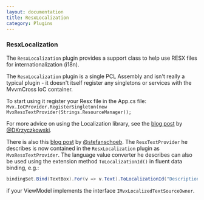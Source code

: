 ```yaml
---
layout: documentation
title: ResxLocalization
category: Plugins
---
```

### ResxLocalization

The `ResxLocalization` plugin provides a support class to help use RESX files for internationalization (i18n).

The `ResxLocalization` plugin is a single PCL Assembly and isn't really a typical plugin - it doesn't itself register any singletons or services with the MvvmCross IoC container.

To start using it register your Resx file in the App.cs file:
`Mvx.IoCProvider.RegisterSingleton(new MvxResxTextProvider(Strings.ResourceManager));`

For more advice on using the Localization library, see the [blog post](https://mobileprogrammerblog.wordpress.com/2017/12/30/mvvm-cross-with-xamarin-platform-resx-localization) by [@DKrzyczkowski](https://twitter.com/@DKrzyczkowski/).

There is also this [blog post](http://opendix.blogspot.ch/2013/05/using-resx-files-for-localization-in.html) by [@stefanschoeb](https://twitter.com/stefanschoeb). The `ResxTextProvider` he describes is now contained in the `ResxLocalization` plugin as `MvxResxTextProvider`. The language value converter he describes can also be used using the extension method `ToLocalizationId()` in fluent data binding, e.g.:

```c#
bindingSet.Bind(TextBox).For(v => v.Text).ToLocalizationId("Description");
```

if your ViewModel implements the interface `IMvxLocalizedTextSourceOwner`.
